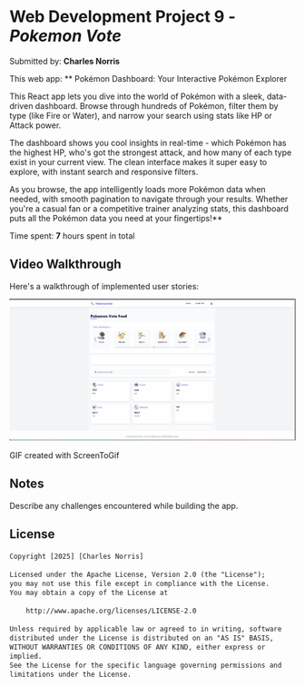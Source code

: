 # Web Development Project 9 - *Pokemon Vote*

Submitted by: **Charles Norris**

This web app: ** Pokémon Dashboard: Your Interactive Pokémon Explorer

This React app lets you dive into the world of Pokémon with a sleek, data-driven dashboard. Browse through hundreds of Pokémon, filter them by type (like Fire or Water), and narrow your search using stats like HP or Attack power.

The dashboard shows you cool insights in real-time - which Pokémon has the highest HP, who's got the strongest attack, and how many of each type exist in your current view. The clean interface makes it super easy to explore, with instant search and responsive filters.

As you browse, the app intelligently loads more Pokémon data when needed, with smooth pagination to navigate through your results. Whether you're a casual fan or a competitive trainer analyzing stats, this dashboard puts all the Pokémon data you need at your fingertips!**

Time spent: **7** hours spent in total

## Video Walkthrough

Here's a walkthrough of implemented user stories:

<img src='PokemonVote.gif' title='Video Walkthrough' width='' alt='Video Walkthrough' />

<!-- Replace this with whatever GIF tool you used! -->
GIF created with ScreenToGif
<!-- Recommended tools:
[Kap](https://getkap.co/) for macOS
[ScreenToGif](https://www.screentogif.com/) for Windows
[peek](https://github.com/phw/peek) for Linux. -->

## Notes

Describe any challenges encountered while building the app.

## License

    Copyright [2025] [Charles Norris]

    Licensed under the Apache License, Version 2.0 (the "License");
    you may not use this file except in compliance with the License.
    You may obtain a copy of the License at

        http://www.apache.org/licenses/LICENSE-2.0

    Unless required by applicable law or agreed to in writing, software
    distributed under the License is distributed on an "AS IS" BASIS,
    WITHOUT WARRANTIES OR CONDITIONS OF ANY KIND, either express or implied.
    See the License for the specific language governing permissions and
    limitations under the License.

